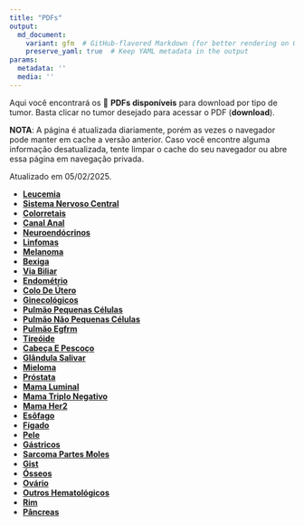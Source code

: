 ```yaml
---
title: "PDFs"
output: 
  md_document:
    variant: gfm  # GitHub-flavored Markdown (for better rendering on GitHub)
    preserve_yaml: true  # Keep YAML metadata in the output
params:
  metadata: ''
  media: ''
---
```


<script async src="https://scripts.simpleanalyticscdn.com/latest.js"></script>

Aqui você encontrará os 📝 **PDFs disponíveis** para download por tipo
de tumor. Basta clicar no tumor desejado para acessar o PDF
(**download**).

**NOTA**: A página é atualizada diariamente, porém as vezes o navegador
pode manter em cache a versão anterior. Caso você encontre alguma
informação desatualizada, tente limpar o cache do seu navegador ou abre
essa página em navegação privada.

Atualizado em 05/02/2025.

- [**Leucemia**](https://coeoralmeds-e768.restdb.io/media/67a30fbdf63b80480010564f?download=true)
- [**Sistema Nervoso
  Central**](https://coeoralmeds-e768.restdb.io/media/67a30fbef63b804800105652?download=true)
- [**Colorretais**](https://coeoralmeds-e768.restdb.io/media/67a30fc1f63b804800105657?download=true)
- [**Canal
  Anal**](https://coeoralmeds-e768.restdb.io/media/67a30fc2f63b804800105659?download=true)
- [**Neuroendócrinos**](https://coeoralmeds-e768.restdb.io/media/67a30fc3f63b80480010565b?download=true)
- [**Linfomas**](https://coeoralmeds-e768.restdb.io/media/67a30fc4f63b80480010565d?download=true)
- [**Melanoma**](https://coeoralmeds-e768.restdb.io/media/67a30fc5f63b80480010565f?download=true)
- [**Bexiga**](https://coeoralmeds-e768.restdb.io/media/67a30fc6f63b804800105661?download=true)
- [**Via
  Biliar**](https://coeoralmeds-e768.restdb.io/media/67a30fc8f63b804800105663?download=true)
- [**Endométrio**](https://coeoralmeds-e768.restdb.io/media/67a30fc9f63b804800105665?download=true)
- [**Colo De
  Útero**](https://coeoralmeds-e768.restdb.io/media/67a30fcaf63b804800105667?download=true)
- [**Ginecológicos**](https://coeoralmeds-e768.restdb.io/media/67a30fcbf63b804800105669?download=true)
- [**Pulmão Pequenas
  Células**](https://coeoralmeds-e768.restdb.io/media/67a30fccf63b80480010566b?download=true)
- [**Pulmão Não Pequenas
  Células**](https://coeoralmeds-e768.restdb.io/media/67a30fcdf63b80480010566d?download=true)
- [**Pulmão
  Egfrm**](https://coeoralmeds-e768.restdb.io/media/67a30fcef63b80480010566f?download=true)
- [**Tireóide**](https://coeoralmeds-e768.restdb.io/media/67a30fd0f63b804800105673?download=true)
- [**Cabeça E
  Pescoço**](https://coeoralmeds-e768.restdb.io/media/67a30fd1f63b804800105675?download=true)
- [**Glândula
  Salivar**](https://coeoralmeds-e768.restdb.io/media/67a30fd2f63b804800105677?download=true)
- [**Mieloma**](https://coeoralmeds-e768.restdb.io/media/67a30fd3f63b804800105679?download=true)
- [**Próstata**](https://coeoralmeds-e768.restdb.io/media/67a30fd4f63b80480010567b?download=true)
- [**Mama
  Luminal**](https://coeoralmeds-e768.restdb.io/media/67a30fd7f63b80480010567f?download=true)
- [**Mama Triplo
  Negativo**](https://coeoralmeds-e768.restdb.io/media/67a30fd8f63b804800105681?download=true)
- [**Mama
  Her2**](https://coeoralmeds-e768.restdb.io/media/67a30fd9f63b804800105683?download=true)
- [**Esôfago**](https://coeoralmeds-e768.restdb.io/media/67a30fdaf63b804800105685?download=true)
- [**Fígado**](https://coeoralmeds-e768.restdb.io/media/67a30fdbf63b804800105687?download=true)
- [**Pele**](https://coeoralmeds-e768.restdb.io/media/67a30fddf63b804800105689?download=true)
- [**Gástricos**](https://coeoralmeds-e768.restdb.io/media/67a30fdef63b80480010568b?download=true)
- [**Sarcoma Partes
  Moles**](https://coeoralmeds-e768.restdb.io/media/67a30fdff63b80480010568d?download=true)
- [**Gist**](https://coeoralmeds-e768.restdb.io/media/67a30fe0f63b80480010568f?download=true)
- [**Ósseos**](https://coeoralmeds-e768.restdb.io/media/67a30fe1f63b804800105691?download=true)
- [**Ovário**](https://coeoralmeds-e768.restdb.io/media/67a30fe2f63b804800105693?download=true)
- [**Outros
  Hematológicos**](https://coeoralmeds-e768.restdb.io/media/67a30fe3f63b804800105695?download=true)
- [**Rim**](https://coeoralmeds-e768.restdb.io/media/67a30fe5f63b804800105697?download=true)
- [**Pâncreas**](https://coeoralmeds-e768.restdb.io/media/67a30fe6f63b804800105699?download=true)
